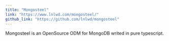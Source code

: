 ```yaml
---
title: "Mongosteel"
link: "https://www.lnlwd.com/mongosteel/"
github_link: "https://github.com/lnlwd/mongosteel"
---
```

Mongosteel is an OpenSource ODM for MongoDB writed in pure typescript.
